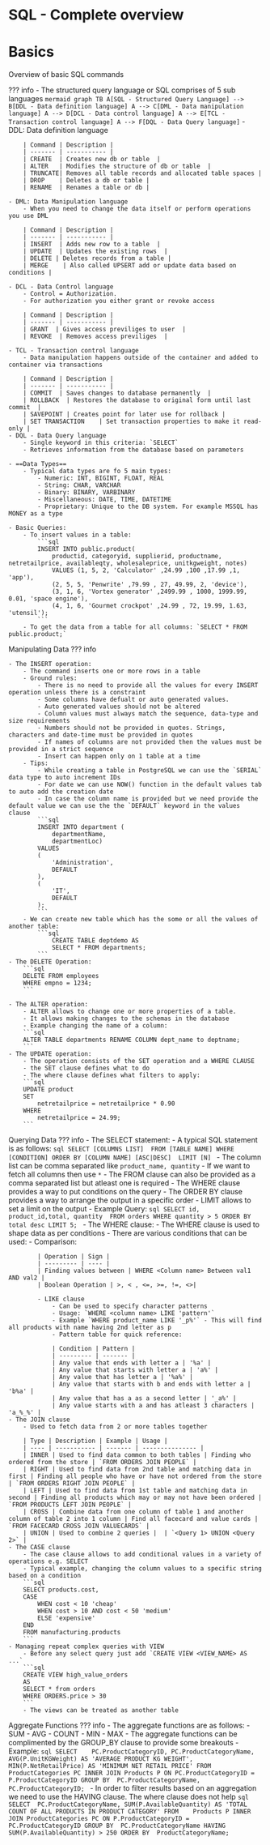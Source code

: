 # SQL - Complete overview

# Basics

Overview of basic SQL commands

??? info
    - The structured query language or SQL comprises of 5 sub languages
    ``` mermaid
    graph TB
    A[SQL - Structured Query Language] --> B[DDL - Data definition language]
    A --> C[DML - Data manipulation language]
    A --> D[DCL - Data control language]
    A --> E[TCL - Transaction control language]
    A --> F[DQL - Data Query language]
    ```
    - DDL: Data definition language
    
        | Command | Description |
        | ------- | ----------- |
        | CREATE  | Creates new db or table  |
        | ALTER   | Modifies the structure of db or table  |
        | TRUNCATE| Removes all table records and allocated table spaces |
        | DROP    | Deletes a db or table |
        | RENAME  | Renames a table or db |

    - DML: Data Manipulation language
        - When you need to change the data itself or perform operations you use DML

        | Command | Description |
        | ------- | ----------- |
        | INSERT  | Adds new row to a table  |
        | UPDATE  | Updates the existing rows  |
        | DELETE | Deletes records from a table |
        | MERGE    | Also called UPSERT add or update data based on conditions |
    
    - DCL - Data Control language
        - Control = Authorization.
        - For authorization you either grant or revoke access
        
        | Command | Description |
        | ------- | ----------- |
        | GRANT  | Gives access previliges to user  |
        | REVOKE  | Removes access previliges  |
    
    - TCL - Transaction control language
        - Data manipulation happens outside of the container and added to container via transactions

        | Command | Description |
        | ------- | ----------- |
        | COMMIT  | Saves changes to database permanently  |
        | ROLLBACK  | Restores the database to original form until last commit  |
        | SAVEPOINT | Creates point for later use for rollback |
        | SET TRANSACTION    | Set transaction properties to make it read-only |
    - DQL - Data Query language
        - Single keyword in this criteria: `SELECT`
        - Retrieves information from the database based on parameters
    
    - ==Data Types==
        - Typical data types are fo 5 main types:
            - Numeric: INT, BIGINT, FLOAT, REAL
            - String: CHAR, VARCHAR
            - Binary: BINARY, VARBINARY
            - Miscellaneous: DATE, TIME, DATETIME
            - Proprietary: Unique to the DB system. For example MSSQL has MONEY as a type

    - Basic Queries:
        - To insert values in a table:
            ```sql
            INSERT INTO public.product(
                productid, categoryid, supplierid, productname, netretailprice, availableqty, wholesaleprice, unitkgweight, notes)
                VALUES (1, 5, 2, 'Calculator' ,24.99 ,100 ,17.99 ,1, 'app'),
                (2, 5, 5, 'Penwrite' ,79.99 , 27, 49.99, 2, 'device'),
                (3, 1, 6, 'Vortex generator' ,2499.99 , 1000, 1999.99, 0.01, 'space engine'),
                (4, 1, 6, 'Gourmet crockpot' ,24.99 , 72, 19.99, 1.63, 'utensil');
            ```
        - To get the data from a table for all columns: `SELECT * FROM public.product;`

Manipulating Data
??? info

    - The INSERT operation:
        - The command inserts one or more rows in a table
        - Ground rules:
            - There is no need to provide all the values for every INSERT operation unless there is a constraint
            - Some columns have defualt or auto generated values. 
            - Auto generated values should not be altered
            - Column values must always match the sequence, data-type and size requirements
            - Numbers should not be provided in quotes. Strings, characters and date-time must be provided in quotes
            - If names of columns are not provided then the values must be provided in a strict sequence
            - Insert can happen only on 1 table at a time
        - Tips:
            - While creating a table in PostgreSQL we can use the `SERIAL` data type to auto increment IDs
            - For date we can use NOW() function in the default values tab to auto add the creation date
            - In case the column name is provided but we need provide the default value we can use the the `DEFAULT` keyword in the values clause
            ```sql
            INSERT INTO department (
                departmentName,
                departmentLoc)
            VALUES
            (
                'Administration',
                DEFAULT
            ),
            (
                'IT',
                DEFAULT
            );
            ```
        - We can create new table which has the some or all the values of another table:
            ```sql
                CREATE TABLE deptdemo AS
                SELECT * FROM departments;
            ```
    - The DELETE Operation:
        ```sql
        DELETE FROM employees
        WHERE empno = 1234;
        ```

    - The ALTER operation:
        - ALTER allows to change one or more properties of a table.
        - It allows making changes to the schemas in the database
        - Example changing the name of a column:
        ```sql
        ALTER TABLE departments RENAME COLUMN dept_name to deptname;
        ```
    - The UPDATE operation:
        - The operation consists of the SET operation and a WHERE CLAUSE
        - the SET clause defines what to do
        - The where clause defines what filters to apply:
        ```sql
        UPDATE product
        SET
	        netretailprice = netretailprice * 0.90
        WHERE
            netretailprice = 24.99;
        ```

Querying Data
??? info
    - The SELECT statement:
        - A typical SQL statement is as follows:
        ```sql
        SELECT [COLUMNS LIST] 
        FROM [TABLE NAME]
        WHERE [CONDITION]
        ORDER BY [COLUMN NAME] [ASC|DESC] 
        LIMIT [N]
        ```
    - The column list can be comma separated like `product_name, quantity`
    - If we want to fetch all columns then use `*`
    - The FROM clause can also be provided as a comma separated list but atleast one is required
    - The WHERE clause provides a way to put conditions on the query
    - The ORDER BY clause provides a way to arrange the output in a specific order
    - LIMIT allows to set a limit on the output
    - Example Query:
        ```sql
        SELECT id, product_id,total, quantity 
        FROM orders
        WHERE quantity > 5
        ORDER BY total desc
        LIMIT 5;
        ```
    - The WHERE clause:
        - The WHERE clause is used to shape data as per conditions
        - There are various conditions that can be used:
            - Comparison:

            | Operation | Sign |
            | --------- | ---- |
            | Finding values between | WHERE <Column name> Between val1 AND val2 |
            | Boolean Operation | >, < , <=, >=, !=, <>|

            - LIKE clause
                - Can be used to specify character patterns
                - Usage: `WHERE <column name> LIKE 'pattern'`
                - Example `WHERE product_name LIKE '_p%'` - This will find all products with name having 2nd letter as p
                - Pattern table for quick reference:

                | Condition | Pattern |
                | --------- | ------- |
                | Any value that ends with letter a | '%a' |
                | Any value that starts with letter a | 'a%' |
                | Any value that has letter a | '%a%' |
                | Any value that starts with b and ends with letter a | 'b%a' |
                | Any value that has a as a second letter | '_a%' |
                | Any value starts with a and has atleast 3 characters | 'a_%_%' | 
    - The JOIN clause
        - Used to fetch data from 2 or more tables together

        | Type | Description | Example | Usage |
        | ---- | ----------- | ------- | --------------- |
        | INNER | Used to find data common to both tables | Finding who ordered from the store | `FROM ORDERS JOIN PEOPLE` |
        | RIGHT | Used to find data from 2nd table and matching data in first | Finding all people who have or have not ordered from the store | `FROM ORDERS RIGHT JOIN PEOPLE` |
        | LEFT | Used to find data from 1st table and matching data in second | Finding all products which may or may not have been ordered | `FROM PRODUCTS LEFT JOIN PEOPLE` |
        | CROSS | Combine data from one column of table 1 and another column of table 2 into 1 column | Find all facecard and value cards | `FROM FACECARD CROSS JOIN VALUECARDS` |
        | UNION | Used to combine 2 queries |  | `<Query 1> UNION <Query 2>` | 
    - The CASE clause
        - The case clause allows to add conditional values in a variety of operations e.g. SELECT
        - Typical example, changing the column values to a specific string based on a condition
        ```sql
        SELECT products.cost,
        CASE
            WHEN cost < 10 'cheap'
            WHEN cost > 10 AND cost < 50 'medium'
            ELSE 'expensive'
        END
        FROM manufacturing.products
        ```
    - Managing repeat complex queries with VIEW
        - Before any select query just add `CREATE VIEW <VIEW_NAME> AS ...`
        ```sql
        CREATE VIEW high_value_orders
        AS
        SELECT * from orders
        WHERE ORDERS.price > 30
        ```
        - The views can be treated as another table

Aggregate Functions
??? info
    - The aggregate functions are as follows:
        - SUM
        - AVG
        - COUNT
        - MIN
        - MAX 
    - The aggregate functions can be complimented by the GROUP_BY clause to provide some breakouts
    - Example:
    ```sql
    SELECT    PC.ProductCategoryID, PC.ProductCategoryName, AVG(P.UnitKGWeight) AS 'AVERAGE PRODUCT KG WEIGHT', 
              MIN(P.NetRetailPrice) AS 'MINIMUM NET RETAIL PRICE'
    FROM    ProductCategories PC INNER JOIN
            Products P ON PC.ProductCategoryID = P.ProductCategoryID
    GROUP BY  PC.ProductCategoryName, PC.ProductCategoryID;
    ```
    - In order to filter results based on an aggregation we need to use the HAVING clause. The where clause does not help
    ```sql
    SELECT  PC.ProductCategoryName, SUM(P.AvailableQuantity) AS 'TOTAL COUNT OF ALL PRODUCTS IN PRODUCT CATEGORY'
    FROM    Products P INNER JOIN ProductCategories PC ON
            P.ProductCategoryID = PC.ProductCategoryID
    GROUP BY  PC.ProductCategoryName
    HAVING    SUM(P.AvailableQuantity) > 250
    ORDER BY  ProductCategoryName;
    ```

